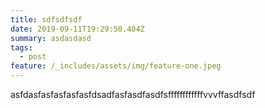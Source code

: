 ```yaml
---
title: sdfsdfsdf
date: 2019-09-11T19:29:50.404Z
summary: asdasdasd
tags:
  - post
feature: /_includes/assets/img/feature-one.jpeg
---
```

asfdasfasfasfasfasfdsadfasfasdfasdfsffffffffffffvvvffasdfsdf
